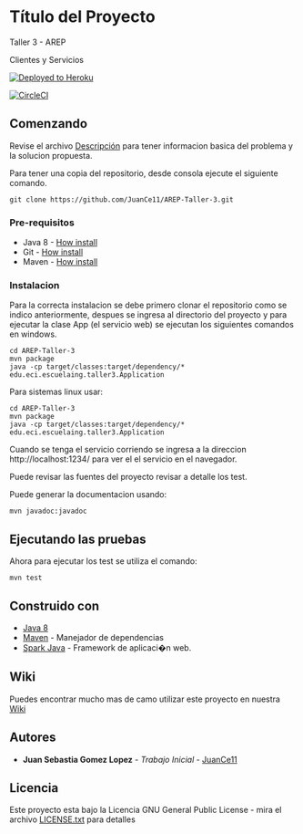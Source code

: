 # Título del Proyecto

Taller 3 - AREP 

Clientes y Servicios

 [![Deployed to Heroku](https://www.herokucdn.com/deploy/button.png)](https://arep-taller-3.herokuapp.com/)
 
 [![CircleCI](https://circleci.com/gh/circleci/circleci-docs.svg?style=svg)](https://app.circleci.com/pipelines/github/JuanCe11/AREP-Taller-3)

 

## Comenzando 

Revise el archivo [Descripción](https://github.com/JuanCe11/AREP-Taller-3/blob/master/Taller_3_AREP.pdf) para tener informacion basica del problema y la solucion propuesta.

Para tener una copia del repositorio, desde consola ejecute el siguiente comando.

```
git clone https://github.com/JuanCe11/AREP-Taller-3.git
```

### Pre-requisitos 

- Java 8 - [How install](https://www.java.com/es/download/help/windows_manual_download.xml)
- Git - [How install](https://git-scm.com/book/es/v2/Inicio---Sobre-el-Control-de-Versiones-Instalaci%C3%B3n-de-Git)
- Maven - [How install](https://maven.apache.org/install.html)


### Instalacion 

Para la correcta instalacion se debe primero clonar el repositorio como se indico anteriormente, despues se ingresa al directorio del proyecto y para ejecutar la clase App (el servicio web) se ejecutan los siguientes comandos en windows.

```
cd AREP-Taller-3
mvn package
java -cp target/classes:target/dependency/* edu.eci.escuelaing.taller3.Application
```
Para sistemas linux usar: 

```
cd AREP-Taller-3
mvn package
java -cp target/classes:target/dependency/* edu.eci.escuelaing.taller3.Application
```
Cuando se tenga el servicio corriendo se ingresa a la direccion http://localhost:1234/ para ver el el servicio en el navegador.

Puede revisar las fuentes del proyecto revisar a detalle los test.

Puede generar la documentacion usando:

```
mvn javadoc:javadoc
```

## Ejecutando las pruebas 

Ahora para ejecutar los test se utiliza el comando:

```
mvn test
```

## Construido con 

* [Java 8](https://www.java.com/es/about/whatis_java.jsp)
* [Maven](https://maven.apache.org/) - Manejador de dependencias
* [Spark Java](http://sparkjava.com/) - Framework de aplicaci�n web.


## Wiki

Puedes encontrar mucho mas de camo utilizar este proyecto en nuestra [Wiki](https://github.com/JuanCe11/AREP-Taller-3/wiki)


## Autores 

* **Juan Sebastia Gomez Lopez** - *Trabajo Inicial* - [JuanCe11](https://github.com/JuanCe11)


## Licencia

Este proyecto esta bajo la Licencia GNU General Public License - mira el archivo [LICENSE.txt](LICENSE.txt) para detalles

